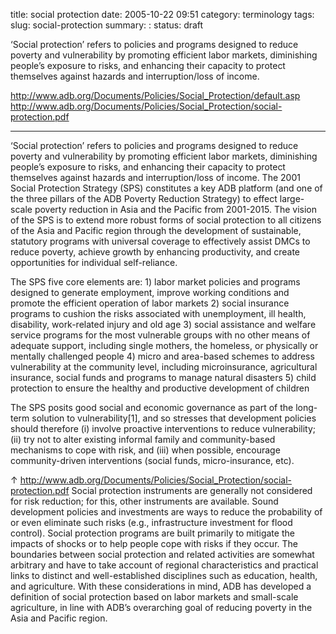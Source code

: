 title: social protection
date: 2005-10-22 09:51
category: terminology
tags: 
slug: social-protection
summary: : 
status: draft

‘Social protection’ refers to policies and programs designed to reduce poverty and vulnerability by promoting efficient labor markets, diminishing people’s exposure to risks, and enhancing their capacity to protect themselves against hazards and interruption/loss of income.



http://www.adb.org/Documents/Policies/Social_Protection/default.asp
http://www.adb.org/Documents/Policies/Social_Protection/social-protection.pdf&nbsp;

---


‘Social protection’ refers to policies and programs designed to reduce poverty and vulnerability by promoting efficient labor markets, diminishing people’s exposure to risks, and enhancing their capacity to protect themselves against hazards and interruption/loss of income. The 2001 Social Protection Strategy (SPS) constitutes a key ADB platform (and one of the three pillars of the ADB Poverty Reduction Strategy) to effect large-scale poverty reduction in Asia and the Pacific from 2001-2015. The vision of the SPS is to extend more robust forms of social protection to all citizens of the Asia and Pacific region through the development of sustainable, statutory programs with universal coverage to effectively assist DMCs to reduce poverty, achieve growth by enhancing productivity, and create opportunities for individual self-reliance.

The SPS five core elements are: 1)	labor market policies and programs designed to generate employment, improve working conditions and promote the efficient operation of labor markets 2)	social insurance programs to cushion the risks associated with unemployment, ill health, disability, work-related injury and old age 3)	social assistance and welfare service programs for the most vulnerable groups with no other means of adequate support, including single mothers, the homeless, or physically or mentally challenged people 4)	micro and area-based schemes to address vulnerability at the community level, including microinsurance, agricultural insurance, social funds and programs to manage natural disasters 5)	child protection to ensure the healthy and productive development of children

The SPS posits good social and economic governance as part of the long-term solution to vulnerability[1], and so stresses that development policies should therefore (i) involve proactive interventions to reduce vulnerability; (ii) try not to alter existing informal family and community-based mechanisms to cope with risk, and (iii) when possible, encourage community-driven interventions (social funds, micro-insurance, etc).

↑ http://www.adb.org/Documents/Policies/Social_Protection/social-protection.pdf Social protection instruments are generally not considered for risk reduction; for this, other instruments are available. Sound development policies and investments are ways to reduce the probability of or even eliminate such risks (e.g., infrastructure investment for flood control). Social protection programs are built primarily to mitigate the impacts of shocks or to help people cope with risks if they occur. The boundaries between social protection and related activities are somewhat arbitrary and have to take account of regional characteristics and practical links to distinct and well-established disciplines such as education, health, and agriculture. With these considerations in mind, ADB has developed a definition of social protection based on labor markets and small-scale agriculture, in line with ADB’s overarching goal of reducing poverty in the Asia and Pacific region.
